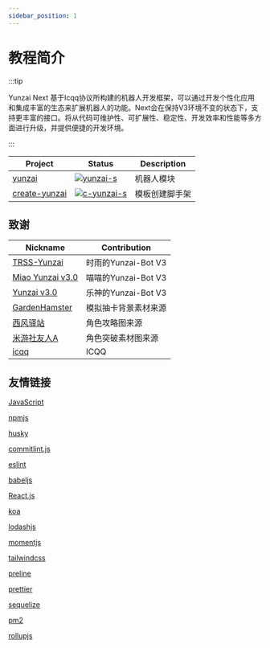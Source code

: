 ```yaml
---
sidebar_position: 1
---
```


# 教程简介

:::tip

Yunzai Next 基于Icqq协议所构建的机器人开发框架，可以通过开发个性化应用和集成丰富的生态来扩展机器人的功能。Next会在保持V3环境不变的状态下，支持更丰富的接口。将从代码可维护性、可扩展性、稳定性、开发效率和性能等多方面进行升级，并提供便捷的开发环境。

:::

| Project         | Status                      | Description    |
| --------------- | --------------------------- | -------------- |
| [yunzai]        | [![yunzai-s]][yunzai-p]     | 机器人模块     |
| [create-yunzai] | [![c-yunzai-s]][c-yunzai-p] | 模板创建脚手架 |

[yunzai]: https://github.com/yunzai-org/yunzaijs
[yunzai-s]: https://img.shields.io/npm/v/yunzai.svg
[yunzai-p]: https://www.npmjs.com/package/yunzai
[create-yunzai]: https://github.com/yunzai-org/create-yunzai
[c-yunzai-s]: https://img.shields.io/npm/v/create-yunzai.svg
[c-yunzai-p]: https://www.npmjs.com/package/create-yunzai

## 致谢

| Nickname           | Contribution         |
| ------------------ | -------------------- |
| [TRSS-Yunzai]      | 时雨的Yunzai-Bot V3  |
| [Miao Yunzai v3.0] | 喵喵的Yunzai-Bot V3  |
| [Yunzai v3.0]      | 乐神的Yunzai-Bot V3  |
| [GardenHamster]    | 模拟抽卡背景素材来源 |
| [西风驿站]         | 角色攻略图来源       |
| [米游社友人A]      | 角色突破素材图来源   |
| [icqq]             | ICQQ                 |

[TRSS-Yunzai]: https://github.com/TimeRainStarSky/Yunzai
[Miao Yunzai v3.0]: https://github.com/yoimiya-kokomi/Miao-Yunzai
[Yunzai v3.0]: https://gitee.com/le-niao/Yunzai-Bot
[GardenHamster]: https://github.com/GardenHamster/GenshinPray
[西风驿站]: https://bbs.mihoyo.com/ys/collection/839181
[米游社友人A]: https://bbs.mihoyo.com/ys/collection/428421
[icqq]: https://github.com/icqqjs/icqq

## 友情链接

[JavaScript](https://developer.mozilla.org/zh-CN/)

[npmjs](https://www.npmjs.com/)

[husky](https://typicode.github.io/husky)

[commitlint.js](https://commitlint.js.org/)

[eslint](https://eslint.nodejs.cn/)

[babeljs](https://www.babeljs.cn/)

[React.js](https://react.docschina.org/)

[koa](https://koa.bootcss.com/)

[lodashjs](https://www.lodashjs.com/)

[momentjs](https://momentjs.devjs.cn/)

[tailwindcss](https://www.tailwindcss.cn/)

[preline](https://preline.co/)

[prettier](https://www.prettier.cn/)

[sequelize](https://www.sequelize.cn/)

[pm2](https://pm2.keymetrics.io/)

[rollupjs](https://www.rollupjs.com/command-line-interface/)
